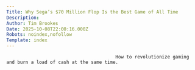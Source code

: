 ```yaml
---
Title: Why Sega’s $70 Million Flop Is the Best Game of All Time
Description: 
Author: Tim Brookes
Date: 2025-10-08T22:00:16.000Z
Robots: noindex,nofollow
Template: index
---
```


                                            How to revolutionize gaming and burn a load of cash at the same time.
                                        